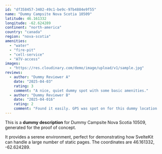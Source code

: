 ```yaml
---
id: "df358457-3402-49c1-be9c-97b4884e9f55"
name: "Dummy Campsite Nova Scotia 10509"
latitude: 46.161332
longitude: -62.624289
continent: "north-america"
country: "canada"
region: "nova-scotia"
amenities:
  - "water"
  - "fire-pit"
  - "cell-service"
  - "ATV-access"
images:
  - "https://res.cloudinary.com/demo/image/upload/v1/sample.jpg"
reviews:
  - author: "Dummy Reviewer A"
    date: "2025-04-03"
    rating: 3
    comment: "A nice, quiet dummy spot with some basic amenities."
  - author: "Dummy Reviewer B"
    date: "2025-04-016"
    rating: 2
    comment: "Found it easily. GPS was spot on for this dummy location."
---
```


This is a **dummy description** for Dummy Campsite Nova Scotia 10509, generated for the proof of concept.

It provides a serene environment, perfect for demonstrating how SvelteKit can handle a large number of static pages. The coordinates are 46.161332, -62.624289.
